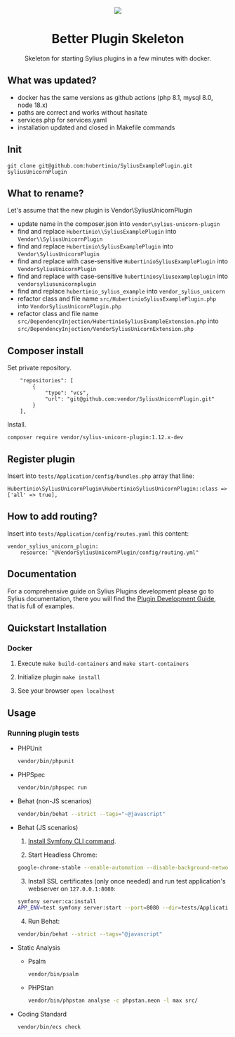 <p align="center">
    <a href="https://sylius.com" target="_blank">
        <img src="https://demo.sylius.com/assets/shop/img/logo.png" />
    </a>
</p>

<h1 align="center">Better Plugin Skeleton</h1>

<p align="center">Skeleton for starting Sylius plugins in a few minutes with docker.</p>

## What was updated?

* docker has the same versions as github actions (php 8.1, mysql 8.0, node 18.x)
* paths are correct and works without hasitate
* services.php for services.yaml
* installation updated and closed in Makefile commands

## Init

```
git clone git@github.com:hubertinio/SyliusExamplePlugin.git SyliusUnicornPlugin
```

## What to rename?

Let's assume that the new plugin is Vendor\SyliusUnicornPlugin

- update name in the composer.json into `vendor\sylius-unicorn-plugin`
- find and replace `Hubertinio\\SyliusExamplePlugin` into `Vendor\\SyliusUnicornPlugin`
- find and replace `Hubertinio\SyliusExamplePlugin` into `Vendor\SyliusUnicornPlugin`
- find and replace with case-sensitive `HubertinioSyliusExamplePlugin` into `VendorSyliusUnicornPlugin`
- find and replace with case-sensitive `hubertiniosyliusexampleplugin` into `vendorsyliusunicornplugin`
- find and replace `hubertinio_sylius_example` into `vendor_sylius_unicorn`
- refactor class and file name `src/HubertinioSyliusExamplePlugin.php` into `VendorSyliusUnicornPlugin.php` 
- refactor class and file name `src/DependencyInjection/HubertinioSyliusExampleExtension.php` into `src/DependencyInjection/VendorSyliusUnicornExtension.php`


## Composer install

Set private repository.

```
    "repositories": [
        {
            "type": "vcs",
            "url": "git@github.com:vendor/SyliusUnicornPlugin.git"
        }
    ],
```

Install.

```
composer require vendor/sylius-unicorn-plugin:1.12.x-dev
```


## Register plugin

Insert into `tests/Application/config/bundles.php` array that line:

```
Hubertinio\SyliusUnicornPlugin\HubertinioSyliusUnicornPlugin::class => ['all' => true],
```

## How to add routing?

Insert into `tests/Application/config/routes.yaml` this content:

```
vendor_sylius_unicorn_plugin:
    resource: "@VendorSyliusUnicornPlugin/config/routing.yml"
```

## Documentation

For a comprehensive guide on Sylius Plugins development please go to Sylius documentation,
there you will find the <a href="https://docs.sylius.com/en/latest/plugin-development-guide/index.html">Plugin Development Guide</a>, that is full of examples.

## Quickstart Installation

### Docker

1. Execute `make build-containers` and `make start-containers`

2. Initialize plugin `make install`

3. See your browser `open localhost`

## Usage

### Running plugin tests

  - PHPUnit

    ```bash
    vendor/bin/phpunit
    ```

  - PHPSpec

    ```bash
    vendor/bin/phpspec run
    ```

  - Behat (non-JS scenarios)

    ```bash
    vendor/bin/behat --strict --tags="~@javascript"
    ```

  - Behat (JS scenarios)
 
    1. [Install Symfony CLI command](https://symfony.com/download).
 
    2. Start Headless Chrome:
    
      ```bash
      google-chrome-stable --enable-automation --disable-background-networking --no-default-browser-check --no-first-run --disable-popup-blocking --disable-default-apps --allow-insecure-localhost --disable-translate --disable-extensions --no-sandbox --enable-features=Metal --headless --remote-debugging-port=9222 --window-size=2880,1800 --proxy-server='direct://' --proxy-bypass-list='*' http://127.0.0.1
      ```
    
    3. Install SSL certificates (only once needed) and run test application's webserver on `127.0.0.1:8080`:
    
      ```bash
      symfony server:ca:install
      APP_ENV=test symfony server:start --port=8080 --dir=tests/Application/public --daemon
      ```
    
    4. Run Behat:
    
      ```bash
      vendor/bin/behat --strict --tags="@javascript"
      ```
    
  - Static Analysis
  
    - Psalm
    
      ```bash
      vendor/bin/psalm
      ```
      
    - PHPStan
    
      ```bash
      vendor/bin/phpstan analyse -c phpstan.neon -l max src/  
      ```

  - Coding Standard
  
    ```bash
    vendor/bin/ecs check
    ```

